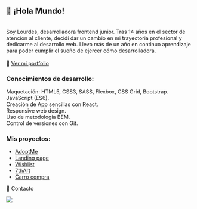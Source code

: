 <h2>👋 ¡Hola Mundo!</h2>
<br>
Soy Lourdes, desarrolladora frontend junior. Tras 14 años en el sector de atención al cliente, decidí dar un cambio en mi trayectoria profesional y dedicarme al desarrollo web. Llevo más de un año en continuo aprendizaje para poder cumplir el sueño de ejercer cómo desarrolladora.
<br>
<br>
👩 <a href="https://lougc.github.io/portfolio">Ver mi portfolio</a>


<h3>Conocimientos de desarrollo:</h3>

Maquetación: HTML5, CSS3, SASS, Flexbox, CSS Grid, Bootstrap.
<br>
JavaScript (ES6).
<br>
Creación de App sencillas con React.
<br>
Responsive web design.
<br>
Uso de metodología BEM.
<br>
Control de versiones con Git.

<h3>Mis proyectos:</h3>

<ul>
  <li><a href="https://lougc.github.io/adoptme/" target="_blank">AdoptMe</a></li>
  <li><a href="https://lougc.github.io/landingpage/" target="_blank">Landing page</a></li>
  <li><a href="https://lougc.github.io/wishlist/" target="_blank">Wishlist</a></li>
  <li><a href="https://lougc.github.io/7thart/" target="_blank">7thArt</a></li>
  <li><a href="https://lougc.github.io/carrocompra/#/" target="_blank">Carro compra</a></li>
</ul>
  
💬 Contacto

<a href="https://www.linkedin.com/in/lourdes-gonzalez-c" target="_blank"><img src="https://user-images.githubusercontent.com/87137074/135488349-4104e0c5-d6fc-4d49-9444-48cb3bb1b458.png"><a>



